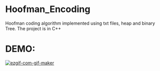 # Hoofman_Encoding
Hoofman coding algorithm implemented using txt files, heap and binary Tree. The project is in C++
# DEMO:
<a href="https://imgbb.com/"><img src="https://i.ibb.co/pPTHC2R/ezgif-com-gif-maker.gif" alt="ezgif-com-gif-maker" border="0"></a>
